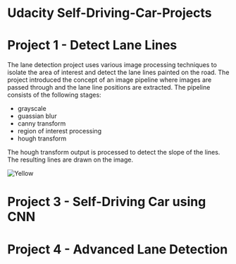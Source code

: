 # Udacity Self-Driving-Car-Projects

# Project 1 - Detect Lane Lines
The lane detection project uses various image processing techniques to isolate the area of interest and 
detect the lane lines painted on the road.  The project introduced the concept of an image pipeline where
images are passed through and the lane line positions are extracted.  The pipeline consists of the following
stages:

* grayscale
* guassian blur
* canny transform
* region of interest processing
* hough transform

The hough transform output is processed to detect the slope of the lines.  The resulting lines are drawn
on the image.

![Yellow](proj1/yellow.gif)

# Project 3 - Self-Driving Car using CNN

# Project 4 - Advanced Lane Detection
